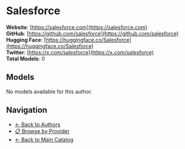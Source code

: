 # Salesforce

**Website**: [https://salesforce.com](https://salesforce.com)  
**GitHub**: [https://github.com/salesforce](https://github.com/salesforce)  
**Hugging Face**: [https://huggingface.co/Salesforce](https://huggingface.co/Salesforce)  
**Twitter**: [https://x.com/salesforce](https://x.com/salesforce)  
**Total Models**: 0

## Models

No models available for this author.

## Navigation

- [← Back to Authors](../README.md)
- [📋 Browse by Provider](../../providers/README.md)
- [← Back to Main Catalog](../../README.md)
